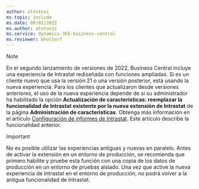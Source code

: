 ```yaml
---
author: altotovi
ms.topic: include
ms.date: 09/01/2022
ms.author: atotovic
ms.service: dynamics-365-business-central
ms.reviewer: bholtorf
---
```

> [!NOTE]
> En el segundo lanzamiento de versiones de 2022, Business Central incluye una experiencia de Intrastat rediseñada con funciones ampliadas. Si es un cliente nuevo que usa la versión 21 o una versión posterior, está usando la nueva experiencia. Para los clientes que actualizaron desde versiones anteriores, el uso de la nueva experiencia depende de si su administrador ha habilitado la opción **Actualización de características: reemplazar la funcionalidad de Intrastat existente por la nueva extensión de Intrastat** de la página **Administración de características**. Obtenga más información en el artículo [Configuración de informes de Intrastat](../finance-how-setup-report-intrastat.md). Este artículo describe la funcionalidad anterior.

> [!IMPORTANT]
> No es posible utilizar las experiencias antiguas y nuevas en paralelo. Antes de activar la extensión en un entorno de producción, se recomienda que primero habilite y pruebe esta función con una copia de los datos de producción en un entorno de pruebas aislado. Una vez que active la nueva experiencia de Intrastat en el entorno de producción, no podrá volver a la antigua funcionalidad de Intrastat.